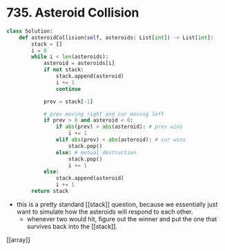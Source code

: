 # 735. Asteroid Collision

```python
class Solution:
    def asteroidCollision(self, asteroids: List[int]) -> List[int]:
        stack = []
        i = 0
        while i < len(asteroids):
            asteroid = asteroids[i]
            if not stack:
                stack.append(asteroid)
                i += 1
                continue

            prev = stack[-1]

            # prev moving right and cur moving left
            if prev > 0 and asteroid < 0:
                if abs(prev) > abs(asteroid): # prev wins
                    i += 1
                elif abs(prev) < abs(asteroid): # cur wins
                    stack.pop()
                else: # mutual destruction
                    stack.pop()
                    i += 1
            else:
                stack.append(asteroid)
                i += 1
        return stack
```

- this is a pretty standard [[stack]] question, because we essentially just want to simulate how the asteroids will respond to each other.
	- whenever two would hit, figure out the winner and put the one that survives back into the [[stack]].

[[array]]